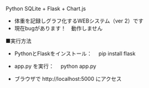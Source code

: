 
Python
SQLite + Flask + Chart.js





- 体重を記録しグラフ化するWEBシステム（ver 2）です
- 現在bugがあります！　動作しません


■実行方法
- PythonとFlaskをインストール：
　pip install flask

- app.py を実行：
　python app.py

- ブラウザで http://localhost:5000 にアクセス

